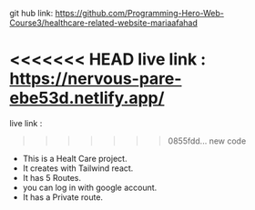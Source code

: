 git hub link: https://github.com/Programming-Hero-Web-Course3/healthcare-related-website-mariaafahad

<<<<<<< HEAD
live link : https://nervous-pare-ebe53d.netlify.app/
=======
live link : 
>>>>>>> 0855fdd... new code


* This is a Healt Care project.
* It creates with Tailwind react.
* It has 5 Routes.
* you can log in with google account.
* It has a Private route.